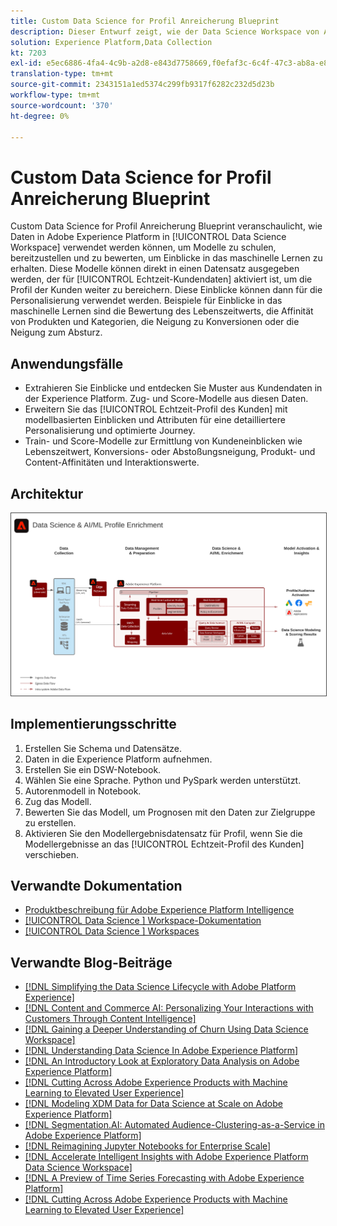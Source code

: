 ```yaml
---
title: Custom Data Science for Profil Anreicherung Blueprint
description: Dieser Entwurf zeigt, wie der Data Science Workspace von Adobe Experience Platform Daten innerhalb der Experience Platform verwenden kann, um Modelle auszubilden, bereitzustellen und zu bewerten, um Einblicke in das maschinelle Lernen aus den Daten zu erhalten.
solution: Experience Platform,Data Collection
kt: 7203
exl-id: e5ec6886-4fa4-4c9b-a2d8-e843d7758669,f0efaf3c-6c4f-47c3-ab8a-e8e146dd071c
translation-type: tm+mt
source-git-commit: 2343151a1ed5374c299fb9317f6282c232d5d23b
workflow-type: tm+mt
source-wordcount: '370'
ht-degree: 0%

---
```


# Custom Data Science for Profil Anreicherung Blueprint

Custom Data Science for Profil Anreicherung Blueprint veranschaulicht, wie Daten in Adobe Experience Platform in [!UICONTROL Data Science Workspace] verwendet werden können, um Modelle zu schulen, bereitzustellen und zu bewerten, um Einblicke in das maschinelle Lernen zu erhalten. Diese Modelle können direkt in einen Datensatz ausgegeben werden, der für [!UICONTROL Echtzeit-Kundendaten] aktiviert ist, um die Profil der Kunden weiter zu bereichern. Diese Einblicke können dann für die Personalisierung verwendet werden. Beispiele für Einblicke in das maschinelle Lernen sind die Bewertung des Lebenszeitwerts, die Affinität von Produkten und Kategorien, die Neigung zu Konversionen oder die Neigung zum Absturz.

## Anwendungsfälle

* Extrahieren Sie Einblicke und entdecken Sie Muster aus Kundendaten in der Experience Platform. Zug- und Score-Modelle aus diesen Daten.
* Erweitern Sie das [!UICONTROL Echtzeit-Profil des Kunden] mit modellbasierten Einblicken und Attributen für eine detailliertere Personalisierung und optimierte Journey.
* Train- und Score-Modelle zur Ermittlung von Kundeneinblicken wie Lebenszeitwert, Konversions- oder Abstoßungsneigung, Produkt- und Content-Affinitäten und Interaktionswerte.

## Architektur

<img src="assets/datascience.svg" alt="Referenzarchitektur für das Konzept der benutzerdefinierten Datenwissenschaft für die Anreicherung von Profilen" style="border:1px solid #4a4a4a" />

## Implementierungsschritte

1. Erstellen Sie Schema und Datensätze.
1. Daten in die Experience Platform aufnehmen.
1. Erstellen Sie ein DSW-Notebook.
1. Wählen Sie eine Sprache. Python und PySpark werden unterstützt.
1. Autorenmodell in Notebook.
1. Zug das Modell.
1. Bewerten Sie das Modell, um Prognosen mit den Daten zur Zielgruppe zu erstellen.
1. Aktivieren Sie den Modellergebnisdatensatz für Profil, wenn Sie die Modellergebnisse an das [!UICONTROL Echtzeit-Profil des Kunden] verschieben.

## Verwandte Dokumentation

* [Produktbeschreibung für Adobe Experience Platform Intelligence](https://helpx.adobe.com/legal/product-descriptions/adobe-experience-platform-intelligence---product-description.html)
* [[!UICONTROL Data Science ] Workspace-Dokumentation](https://experienceleague.adobe.com/docs/experience-platform/data-science-workspace/home.html?lang=en)
* [[!UICONTROL Data Science ] Workspaces](https://experienceleague.adobe.com/docs/platform-learn/tutorials/data-science-workspace/understanding-data-science-workspace.html)

## Verwandte Blog-Beiträge

* [[!DNL Simplifying the Data Science Lifecycle with Adobe Platform Experience]](https://medium.com/adobetech/simplifying-the-data-science-lifecycle-with-adobe-platform-experience-8ea4f056d82f)
* [[!DNL Content and Commerce AI: Personalizing Your Interactions with Customers Through Content Intelligence]](https://medium.com/adobetech/content-and-commerce-ai-personalizing-your-interactions-with-customers-through-content-intelligence-dc182601deab)
* [[!DNL Gaining a Deeper Understanding of Churn Using Data Science Workspace]](https://medium.com/adobetech/gaining-a-deeper-understanding-of-churn-using-data-science-workspace-18a2190e0cf3)
* [[!DNL Understanding Data Science In Adobe Experience Platform]](https://medium.com/adobetech/understanding-data-science-in-adobe-experience-platform-5bce5a17b42)
* [[!DNL An Introductory Look at Exploratory Data Analysis on Adobe Experience Platform]](https://medium.com/adobetech/an-introductory-look-at-exploratory-data-analysis-on-adobe-experience-platform-1bfce7501d9a)
* [[!DNL Cutting Across Adobe Experience Products with Machine Learning to Elevated User Experience]](https://medium.com/adobetech/cutting-across-adobe-experience-products-with-machine-learning-to-elevated-user-experience-7c85000510d1)
* [[!DNL Modeling XDM Data for Data Science at Scale on Adobe Experience Platform]](https://medium.com/adobetech/modeling-xdm-data-for-data-science-at-scale-on-adobe-experience-platform-222bb2a6dbf7)
* [[!DNL Segmentation.AI: Automated Audience-Clustering-as-a-Service in Adobe Experience Platform]](https://medium.com/adobetech/segmentation-ai-automated-audience-clustering-as-a-service-in-adobe-experience-platform-261f4099462c)
* [[!DNL Reimagining Jupyter Notebooks for Enterprise Scale]](https://medium.com/adobetech/reimagining-jupyter-notebooks-for-enterprise-scale-8bc6340d504a)
* [[!DNL Accelerate Intelligent Insights with Adobe Experience Platform Data Science Workspace]](https://medium.com/adobetech/accelerate-intelligent-insights-with-adobe-experience-platform-data-science-workspace-89538bacbbea)
* [[!DNL A Preview of Time Series Forecasting with Adobe Experience Platform]](https://medium.com/adobetech/preview-of-time-series-forecasting-with-adobe-experience-platform-38a2fc778e89)
* [[!DNL Cutting Across Adobe Experience Products with Machine Learning to Elevated User Experience]](https://medium.com/adobetech/cutting-across-adobe-experience-products-with-machine-learning-to-elevated-user-experience-7c85000510d1)
